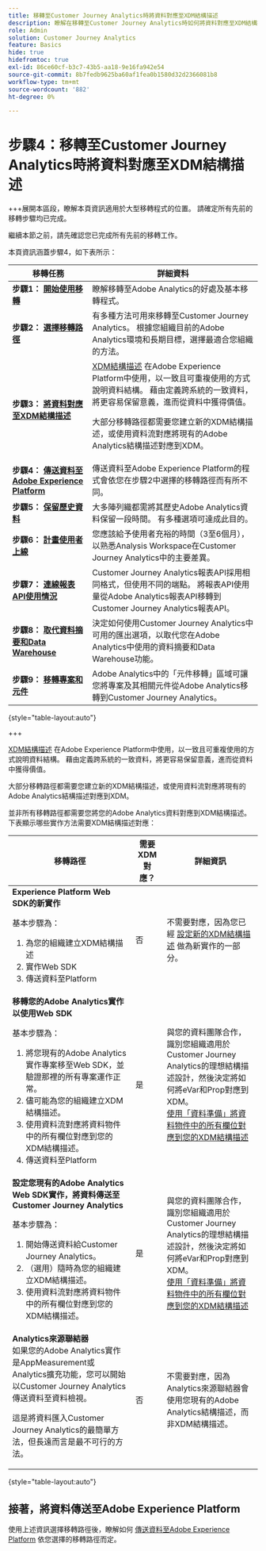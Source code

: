 ```yaml
---
title: 移轉至Customer Journey Analytics時將資料對應至XDM結構描述
description: 瞭解在移轉至Customer Journey Analytics時如何將資料對應至XDM結構描述
role: Admin
solution: Customer Journey Analytics
feature: Basics
hide: true
hidefromtoc: true
exl-id: 86ce60cf-b3c7-43b5-aa18-9e16fa942e54
source-git-commit: 8b7fedb9625ba60af1fea0b1580d32d2366081b8
workflow-type: tm+mt
source-wordcount: '882'
ht-degree: 0%

---
```


# 步驟4：移轉至Customer Journey Analytics時將資料對應至XDM結構描述

+++展開本區段，瞭解本頁資訊適用於大型移轉程式的位置。 請確定所有先前的移轉步驟均已完成。

繼續本節之前，請先確認您已完成所有先前的移轉工作。

本頁資訊涵蓋步驟4，如下表所示：

| 移轉任務 | 詳細資料 |
|---------|----------|
| **步驟1： [開始使用移轉](/help/getting-started/cja-migration/cja-migration-getstarted.md)** | 瞭解移轉至Adobe Analytics的好處及基本移轉程式。 |
| **步驟2： [選擇移轉路徑](/help/getting-started/cja-migration/cja-migration-path.md)** | 有多種方法可用來移轉至Customer Journey Analytics。 根據您組織目前的Adobe Analytics環境和長期目標，選擇最適合您組織的方法。 |
| <span class="preview">**步驟3： [將資料對應至XDM結構描述](/help/getting-started/cja-migration/cja-migration-xdm.md)**</span> | <span class="preview">[XDM結構描述](https://experienceleague.adobe.com/en/docs/experience-platform/xdm/home#xdm-schemas) 在Adobe Experience Platform中使用，以一致且可重複使用的方式說明資料結構。 藉由定義跨系統的一致資料，將更容易保留意義，進而從資料中獲得價值。<p>大部分移轉路徑都需要您建立新的XDM結構描述，或使用資料流對應將現有的Adobe Analytics結構描述對應到XDM。</p></span> |
| **步驟4： [傳送資料至Adobe Experience Platform](/help/getting-started/cja-migration/cja-migration-send-to-platform.md)** | 傳送資料至Adobe Experience Platform的程式會依您在步驟2中選擇的移轉路徑而有所不同。 |
| **步驟5： [保留歷史資料](/help/getting-started/cja-migration/cja-migration-historical-data.md)** | 大多陣列織都需將其歷史Adobe Analytics資料保留一段時間。 有多種選項可達成此目的。 |
| **步驟6： [計畫使用者上線](/help/getting-started/cja-migration/cja-migration-onboarding.md)** | 您應該給予使用者充裕的時間（3至6個月），以熟悉Analysis Workspace在Customer Journey Analytics中的主要差異。 |
| **步驟7： [連線報表API使用情況](/help/getting-started/cja-migration/cja-migration-api.md)** | Customer Journey Analytics報表API採用相同格式，但使用不同的端點。 將報表API使用量從Adobe Analytics報表API移轉到Customer Journey Analytics報表API。 |
| **步驟8： [取代資料摘要和Data Warehouse](/help/getting-started/cja-migration/cja-migration-export-options.md)** | 決定如何使用Customer Journey Analytics中可用的匯出選項，以取代您在Adobe Analytics中使用的資料摘要和Data Warehouse功能。 |
| **步驟9： [移轉專案和元件](/help/getting-started/cja-migration/cja-migration-projects.md)** | Adobe Analytics中的「元件移轉」區域可讓您將專案及其相關元件從Adobe Analytics移轉到Customer Journey Analytics。 |

{style="table-layout:auto"}

+++

[XDM結構描述](https://experienceleague.adobe.com/en/docs/experience-platform/xdm/home#xdm-schemas) 在Adobe Experience Platform中使用，以一致且可重複使用的方式說明資料結構。 藉由定義跨系統的一致資料，將更容易保留意義，進而從資料中獲得價值。<p>大部分移轉路徑都需要您建立新的XDM結構描述，或使用資料流對應將現有的Adobe Analytics結構描述對應到XDM。</p>

並非所有移轉路徑都需要您將您的Adobe Analytics資料對應到XDM結構描述。 下表顯示哪些實作方法需要XDM結構描述對應：


| 移轉路徑 | 需要XDM對應？ | 詳細資訊 |
|---------|----------|---------|
| **Experience Platform Web SDK的新實作**<p>基本步驟為：</p><ol><li>為您的組織建立XDM結構描述</li><li>實作Web SDK</li><li>傳送資料至Platform</li></ol> | 否 | 不需要對應，因為您已經 [設定新的XDM結構描述](https://experienceleague.adobe.com/en/docs/analytics-platform/using/cja-data-ingestion/ingest-use-guides/edge-network/aepwebsdk#set-up-a-schema) 做為新實作的一部分。 |
| **移轉您的Adobe Analytics實作以使用Web SDK**<p>基本步驟為：</p><ol><li>將您現有的Adobe Analytics實作專案移至Web SDK，並驗證那裡的所有專案運作正常。</li><li>儘可能為您的組織建立XDM結構描述。</li><li>使用資料流對應將資料物件中的所有欄位對應到您的XDM結構描述。</li><li>傳送資料至Platform</li></ol> | 是 | 與您的資料團隊合作，識別您組織適用於Customer Journey Analytics的理想結構描述設計，然後決定將如何將eVar和Prop對應到XDM。</br>[使用「資料準備」將資料物件中的所有欄位對應到您的XDM結構描述](https://experienceleague.adobe.com/en/docs/experience-platform/data-prep/home) |
| **設定您現有的Adobe Analytics Web SDK實作，將資料傳送至Customer Journey Analytics**<p>基本步驟為：</p><ol><li>開始傳送資料給Customer Journey Analytics。<!-- What's involved here? Just point it at CJA? --></li><li>（選用）隨時為您的組織建立XDM結構描述。</li><li>使用資料流對應將資料物件中的所有欄位對應到您的XDM結構描述。</li></ol> | 是 | 與您的資料團隊合作，識別您組織適用於Customer Journey Analytics的理想結構描述設計，然後決定將如何將eVar和Prop對應到XDM。</br>[使用「資料準備」將資料物件中的所有欄位對應到您的XDM結構描述](https://experienceleague.adobe.com/en/docs/experience-platform/data-prep/home) |
| **Analytics來源聯結器**</br>&#x200B;如果您的Adobe Analytics實作是AppMeasurement或Analytics擴充功能，您可以開始以Customer Journey Analytics傳送資料至資料檢視。<p>這是將資料匯入Customer Journey Analytics的最簡單方法，但長遠而言是最不可行的方法。</p> | 否 | 不需要對應，因為Analytics來源聯結器會使用您現有的Adobe Analytics結構描述，而非XDM結構描述。 |

{style="table-layout:auto"}

<!-- Does it benefit the customer to do this all at the same time if they're using multiple AEP apps? If so, have multiple sections like this. Or can they do CJA first and AJO later?

### Plan data mapping for Customer Journey Analytics


### Plan data mapping for Customer Journey analytics and other Adobe Experience platform applications

-->

## 接著，將資料傳送至Adobe Experience Platform

使用上述資訊選擇移轉路徑後，瞭解如何 [傳送資料至Adobe Experience Platform](/help/getting-started/cja-migration/cja-migration-send-to-platform.md) 依您選擇的移轉路徑而定。
